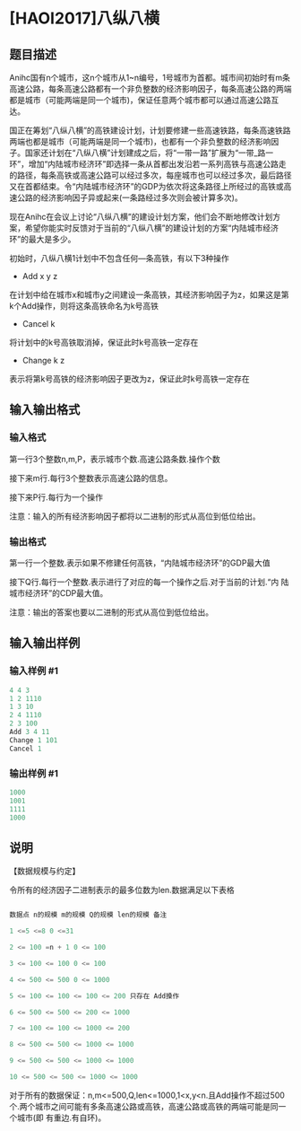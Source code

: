 # [HAOI2017]八纵八横

## 题目描述

Anihc国有n个城市，这n个城市从1~n编号，1号城市为首都。城市间初始时有m条高速公路，每条高速公路都有一个非负整数的经济影响因子，每条高速公路的两端都是城市（可能两端是同一个城市)，保证任意两个城市都可以通过高速公路互达。

国正在筹划“八纵八横”的高铁建设计划，计划要修建一些高速铁路，每条高速铁路两端也都是城市（可能两端是同一个城市)，也都有一个非负整数的经济影响因子。国家还计划在“八纵八横”计划建成之后，将“一带一路”扩展为“一带\_路一环”，增加“内陆城市经济环”即选择一条从首都出发沿若一系列高铁与高速公路走的路径，每条高铁或高速公路可以经过多次，每座城市也可以经过多次，最后路径又在首都结束。令“内陆城市经济环”的GDP为依次将这条路径上所经过的高铁或高速公路的经济影响因子异或起来(一条路经过多次则会被计算多次)。

现在Anihc在会议上讨论“八纵八横”的建设计划方案，他们会不断地修改计划方案，希望你能实时反馈对于当前的“八纵八横”的建设计划的方案“内陆城市经济环”的最大是多少。

初始时，八纵八横1计划中不包含任何—条高铁，有以下3种操作

- Add x y z

在计划中给在城市x和城市y之间建设一条高铁，其经济影响因子为z，如果这是第k个Add操作，则将这条高铁命名为k号高铁

- Cancel k

将计划中的k号高铁取消掉，保证此时k号高铁一定存在

- Change k z

表示将第k号高铁的经济影响因子更改为z，保证此时k号高铁一定存在

## 输入输出格式

### 输入格式

第一行3个整数n,m,P，表示城市个数.高速公路条数.操作个数

接下来m行.每行3个整数表示高速公路的信息。

接下来P行.每行为一个操作

注意：输入的所有经济影响因子都将以二进制的形式从高位到低位给出。

### 输出格式

第一行一个整数.表示如果不修建任何高铁，“内陆城市经济环”的GDP最大值

接下Q行.每行一个整数.表示进行了对应的每一个操作之后.对于当前的计划.“内 陆城市经济环”的CDP最大值。

注意：输出的答案也要以二进制的形式从高位到低位给出。

## 输入输出样例

### 输入样例 #1

```cpp
4 4 3
1 2 1110
1 3 10
2 4 1110
2 3 100
Add 3 4 11
Change 1 101
Cancel 1
```


### 输出样例 #1

```cpp
1000
1001
1111
1000
```


## 说明

【数据规模与约定】

令所有的经济因子二进制表示的最多位数为len.数据满足以下表格

```cpp

数据点 n的规模 m的规模 Q的规模 len的规模 备注

1 <=5 <=8 0 <=31

2 <= 100 =n + 1 0 <= 100

3 <= 100 <= 100 0 <= 100

4 <= 500 <= 500 0 <= 1000

5 <= 100 <= 100 <= 100 <= 200 只存在 Add搡作

6 <= 500 <= 500 <= 200 <= 1000

7 <= 100 <= 100 <= 1000 <= 200

8 <= 500 <= 500 <= 1000 <= 1000

9 <= 500 <= 500 <= 1000 <= 1000

10 <= 500 <= 500 <= 1000 <= 1000

```

对于所有的数据保证：n,m<=500,Q,len<=1000,1<x,y<n.且Add操作不超过500个.两个城市之间可能有多条高速公路或高铁，高速公路或高铁的两端可能是同一个城市(即 有重边.有自环)。 

